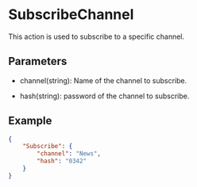 # SubscribeChannel

This action is used to subscribe to a specific channel.

## Parameters

- channel(string): Name of the channel to subscribe.

- hash(string): password of the channel to subscribe.

## Example

```json
{
    "Subscribe": {
        "channel": "News",
        "hash": "0342"
    }
}
```